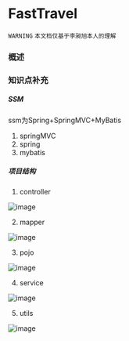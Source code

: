 # FastTravel

`WARNING`
`本文档仅基于李昶旭本人的理解`

### 概述

### 知识点补充

##### SSM

ssm为Spring+SpringMVC+MyBatis

1. springMVC
2. spring
3. mybatis

##### 项目结构

1. controller

![image](https://user-images.githubusercontent.com/68747583/150074083-760adbe4-beda-463f-9bb2-8cf239d0eee4.png)

2. mapper

![image](https://user-images.githubusercontent.com/68747583/150074164-defacd05-6cff-4e70-a7b1-45e4d6ba79b4.png)

3. pojo

![image](https://user-images.githubusercontent.com/68747583/150074247-445dabd5-ca37-47ce-9d81-9242e896be3d.png)

4. service

![image](https://user-images.githubusercontent.com/68747583/150074276-6fec5403-376a-4e65-a5a4-e73fea659ccc.png)

5. utils

![image](https://user-images.githubusercontent.com/68747583/150074307-53ed9cdd-6a50-46d7-a7bf-4a0f8b8c6230.png)
